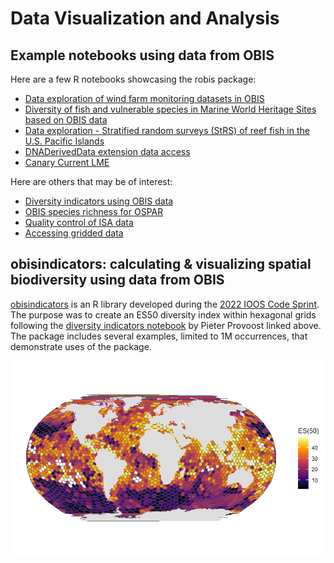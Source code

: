 # Data Visualization and Analysis

## Example notebooks using data from OBIS

Here are a few R notebooks showcasing the robis package:

- [Data exploration of wind farm monitoring datasets in OBIS](https://iobis.github.io/notebook-windfarms/)
- [Diversity of fish and vulnerable species in Marine World Heritage Sites based on OBIS data](https://iobis.github.io/notebook-mwhs/)
- [Data exploration - Stratified random surveys (StRS) of reef fish in the U.S. Pacific Islands](https://iobis.github.io/notebook-reeffish/)
- [DNADerivedData extension data access](https://iobis.github.io/notebook-dnaderiveddata/)
- [Canary Current LME](https://iobis.github.io/notebook-cclme/)

Here are others that may be of interest:

- [Diversity indicators using OBIS data](https://iobis.github.io/notebook-diversity-indicators/)
- [OBIS species richness for OSPAR](https://iobis.github.io/notebook-ospar/)
- [Quality control of ISA data](https://iobis.github.io/notebook-deepdata/)
- [Accessing gridded data](https://iobis.github.io/notebook-gridded-data/)

## obisindicators: calculating & visualizing spatial biodiversity using data from OBIS

[obisindicators](https://marinebon.org/obisindicators/index.html) is an R library developed during the [2022 IOOS Code Sprint](https://ioos.github.io/ioos-code-sprint/). The purpose was to create an ES50 diversity index within hexagonal grids following the [diversity indicators notebook](https://iobis.github.io/notebook-diversity-indicators/) by Pieter Provoost linked above. The package includes several examples, limited to 1M occurrences, that demonstrate uses of the package.

![screenshot](./images/all_data.png)
